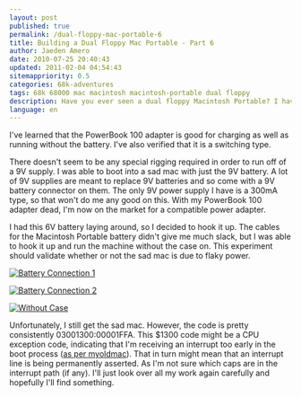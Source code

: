 ```yaml
---
layout: post
published: true
permalink: /dual-floppy-mac-portable-6
title: Building a Dual Floppy Mac Portable - Part 6
author: Jaeden Amero
date: 2010-07-25 20:40:43
updated: 2011-02-04 04:54:43
sitemappriority: 0.5
categories: 68k-adventures
tags: 68k 68000 mac macintosh macintosh-portable dual floppy
description: Have you ever seen a dual floppy Macintosh Portable? I haven't. Let's make one, part 6.
language: en
---
```

<p>I've learned that the PowerBook 100 adapter is good for charging as well as running without the battery. I've also verified that it is a switching type.</p>

<p>There doesn't seem to be any special rigging required in order to run off of a 9V supply. I was able to boot into a sad mac with just the 9V battery. A lot of 9V supplies are meant to replace 9V batteries and so come with a 9V battery connector on them. The only 9V power supply I have is a 300mA type, so that won't do me any good on this. With my PowerBook 100 adapter dead, I'm now on the market for a compatible power adapter.</p>

<p>I had this 6V battery laying around, so I decided to hook it up. The cables for the Macintosh Portable battery didn't give me much slack, but I was able to hook it up and run the machine without the case on. This experiment should validate whether or not the sad mac is due to flaky power.</p>

<a href="http://static.patater.com/files/pictures/macportable-battery_connection_1.jpg"><img src="http://static.patater.com/files/pictures/thumb/macportable-battery_connection_1.jpg" alt="Battery Connection 1" /></a>

<a href="http://static.patater.com/files/pictures/macportable-battery_connection_2.jpg"><img src="http://static.patater.com/files/pictures/thumb/macportable-battery_connection_2.jpg" alt="Battery Connection 2" /></a>

<a href="http://static.patater.com/files/pictures/macportable-without_case.jpg" class="postlink"><img src="http://static.patater.com/files/pictures/thumb/macportable-without_case.jpg" alt="Without Case" /></a>

<p>Unfortunately, I still get the sad mac. However, the code is pretty consistently 03001300:00001FFA. This $1300 code might be a CPU exception code, indicating that I'm receiving an interrupt too early in the boot process (<a href="http://myoldmac.net/FAQ/SADerror-portable.htm">as per myoldmac</a>). That in turn might mean that an interrupt line is being permanently asserted. As I'm not sure which caps are in the interrupt path (if any). I'll just look over all my work again carefully and hopefully I'll find something.</p>

